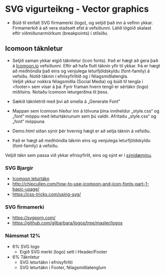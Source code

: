 # SVG vigurteikng - Vector graphics

* Búið til einfalt SVG firmamerki (logo),  og setjið það inn á vefinn ykkar. Firmamerkið á að  vera staðsett efst á vefsíðunni. Látið lógóið skalast eftir viðmiðunarmörkum (breakpoints) í stílsíðu. 

## Icomoon táknletur

* Setjið saman ykkar eigið táknletur (icon fonts). Það er hægt að gera það á [Icomoon.io](https://icomoon.io/) vefsíðunni.  Eftir að hafa flutt táknin yfir til ykkar. Þá er hægt að meðhöndla það eins og venjulega leturfjöldskyldu (font-family) á vefsíðu. Notið táknin í efnisyfirlitið og í félagsmiðlatengla.  
Veljið ykkur nokkra félagsmiðla (Social Media) og búið til tengla í &lt;footer> sem vísar á þá.  Fyrir framan hvern tengil er sértákn (logo) miðilsins.  Notaðu Icomoon leturgerðina til þess.

* Sækið táknletrið með því að smella á „Generate Font“
* Mappan sem Icomoon hleður inn á tölvuna þína inniheldur „style.css“ og „font“ möppu með leturtáknunum sem þú valdir. Afritaðu „style.css“ og „font“ möppuna
* Demo.html síðan sýnir þér hvernig hægt er að setja táknin á vefsíðu.
* Það er hægt að meðhöndla táknin eins og venjulega leturfjöldskyldu (font-family) á vefsíðu. 

Veljið tákn sem passa við ykkar efnisyfirlit, eins og sýnt er í [sýnidæminu]().  

### SVG Bjargir

* [Icomoon leturtákn ](https://icomoon.io/)
* http://chipcullen.com/how-to-use-icomoon-and-icon-fonts-part-1-basic-usage/
* https://css-tricks.com/using-svg/

### SVG firmamerki

* https://svgporn.com/
* https://github.com/gilbarbara/logos/tree/master/logos

### Námsmat 12%

* 6% SVG logo
  *  Eigið SVG merki (logo) sett í Header/Footer
* 6% Táknletur
  *  SVG leturtákn í efnisyfirliti 
  *  SVG leturtákn í Footer, félagsmiðlatenglum 